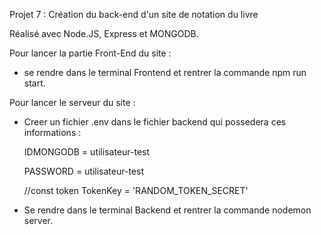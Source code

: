 Projet 7 : Création du back-end d'un site de notation du livre 

Réalisé avec Node.JS, Express et MONGODB.

Pour lancer la partie Front-End du site : 
- se rendre dans le terminal Frontend et rentrer la commande npm run start.

Pour lancer le serveur du site : 
- Creer un fichier .env dans le fichier backend qui possedera ces informations :

    IDMONGODB = utilisateur-test
  
    PASSWORD = utilisateur-test

    //const token
    TokenKey = 'RANDOM_TOKEN_SECRET'
  
- Se rendre dans le terminal Backend et rentrer la commande nodemon server.
